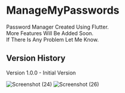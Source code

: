 # ManageMyPasswords

Password Manager Created Using Flutter.<br />
More Features Will Be Added Soon.<br />
If There Is Any Problem Let Me Know.<br />

## Version History
Version 1.0.0 - Initial Version

![Screenshot (24)](https://user-images.githubusercontent.com/82356405/130352403-7065ebcd-886a-42ae-a76e-d6104b0996d8.png)
![Screenshot (26)](https://user-images.githubusercontent.com/82356405/130352436-2d00558a-1db0-4788-bb76-be004161caa4.png)
